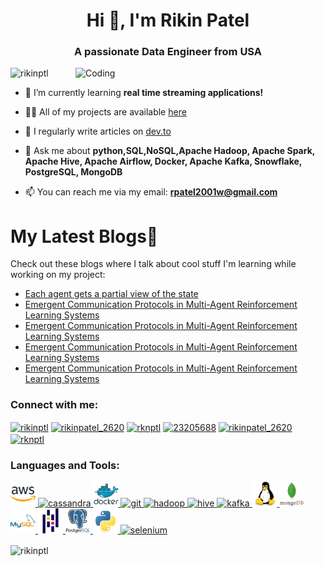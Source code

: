 <!--![MasterHead](https://t4.ftcdn.net/jpg/05/39/88/83/240_F_539888304_hjMmavzflkeQBCoWaTDSFqF0rxDa3VA2.jpg) -->
<h1 align="center">Hi 👋, I'm Rikin Patel</h1>
<h3 align="center">A passionate Data Engineer from USA</h3>
<img align="right" alt="Coding" width="400" src="https://user-images.githubusercontent.com/74038190/238353480-219bcc70-f5dc-466b-9a60-29653d8e8433.gif">
<p align="left"> <img src="https://komarev.com/ghpvc/?username=rikinptl&label=Profile%20views&color=0e75b6&style=flat" alt="rikinptl" /> </p>

- 🌱 I’m currently learning **real time streaming applications!**

- 👨‍💻 All of my projects are available [here](https://github.com/rikinptl?tab=repositories)

- 📝 I regularly write articles on [dev.to](https://dev.to/rikinptl)

- 💬 Ask me about **python,SQL,NoSQL,Apache Hadoop, Apache Spark, Apache Hive, Apache Airflow, Docker, Apache Kafka, Snowflake, PostgreSQL, MongoDB**

- 📫 You can reach me via my email: **rpatel2001w@gmail.com**

# My Latest Blogs📝
Check out these blogs where I talk about cool stuff I'm learning while working on my project:
<!-- BLOG-POST-LIST:START -->
- [Each agent gets a partial view of the state](https://dev.to/rikinptl/each-agent-gets-a-partial-view-of-the-state-3i04)
- [Emergent Communication Protocols in Multi-Agent Reinforcement Learning Systems](https://dev.to/rikinptl/emergent-communication-protocols-in-multi-agent-reinforcement-learning-systems-4hmo)
- [Emergent Communication Protocols in Multi-Agent Reinforcement Learning Systems](https://dev.to/rikinptl/emergent-communication-protocols-in-multi-agent-reinforcement-learning-systems-1jm2)
- [Emergent Communication Protocols in Multi-Agent Reinforcement Learning Systems](https://dev.to/rikinptl/emergent-communication-protocols-in-multi-agent-reinforcement-learning-systems-jh2)
- [Emergent Communication Protocols in Multi-Agent Reinforcement Learning Systems](https://dev.to/rikinptl/emergent-communication-protocols-in-multi-agent-reinforcement-learning-systems-49bi)
<!-- BLOG-POST-LIST:END -->
<h3 align="left">Connect with me:</h3>
<p align="left">
<a href="https://dev.to/rikinptl" target="blank"><img align="center" src="https://raw.githubusercontent.com/rahuldkjain/github-profile-readme-generator/master/src/images/icons/Social/devto.svg" alt="rikinptl" height="30" width="40" /></a>
<a href="https://twitter.com/rikinpatel_2620" target="blank"><img align="center" src="https://raw.githubusercontent.com/rahuldkjain/github-profile-readme-generator/master/src/images/icons/Social/twitter.svg" alt="rikinpatel_2620" height="30" width="40" /></a>
<a href="www.linkedin.com/in/rikin-patel-02300528a/" target="blank"><img align="center" src="https://raw.githubusercontent.com/rahuldkjain/github-profile-readme-generator/master/src/images/icons/Social/linked-in-alt.svg" alt="rknptl" height="30" width="40" /></a>
<a href="https://stackoverflow.com/users/23205688" target="blank"><img align="center" src="https://raw.githubusercontent.com/rahuldkjain/github-profile-readme-generator/master/src/images/icons/Social/stack-overflow.svg" alt="23205688" height="30" width="40" /></a>
<a href="https://www.hackerrank.com/rikinpatel_2620" target="blank"><img align="center" src="https://raw.githubusercontent.com/rahuldkjain/github-profile-readme-generator/master/src/images/icons/Social/hackerrank.svg" alt="rikinpatel_2620" height="30" width="40" /></a>
<a href="https://www.leetcode.com/rknptl" target="blank"><img align="center" src="https://raw.githubusercontent.com/rahuldkjain/github-profile-readme-generator/master/src/images/icons/Social/leet-code.svg" alt="rknptl" height="30" width="40" /></a>
</p>

<h3 align="left">Languages and Tools:</h3>
<p align="left"> <a href="https://aws.amazon.com" target="_blank" rel="noreferrer"> <img src="https://raw.githubusercontent.com/devicons/devicon/master/icons/amazonwebservices/amazonwebservices-original-wordmark.svg" alt="aws" width="40" height="40"/> </a> <a href="https://cassandra.apache.org/" target="_blank" rel="noreferrer"> <img src="https://www.vectorlogo.zone/logos/apache_cassandra/apache_cassandra-icon.svg" alt="cassandra" width="40" height="40"/> </a> <a href="https://www.docker.com/" target="_blank" rel="noreferrer"> <img src="https://raw.githubusercontent.com/devicons/devicon/master/icons/docker/docker-original-wordmark.svg" alt="docker" width="40" height="40"/> </a> <a href="https://git-scm.com/" target="_blank" rel="noreferrer"> <img src="https://www.vectorlogo.zone/logos/git-scm/git-scm-icon.svg" alt="git" width="40" height="40"/> </a> <a href="https://hadoop.apache.org/" target="_blank" rel="noreferrer"> <img src="https://www.vectorlogo.zone/logos/apache_hadoop/apache_hadoop-icon.svg" alt="hadoop" width="40" height="40"/> </a> <a href="https://hive.apache.org/" target="_blank" rel="noreferrer"> <img src="https://www.vectorlogo.zone/logos/apache_hive/apache_hive-icon.svg" alt="hive" width="40" height="40"/> </a> <a href="https://kafka.apache.org/" target="_blank" rel="noreferrer"> <img src="https://www.vectorlogo.zone/logos/apache_kafka/apache_kafka-icon.svg" alt="kafka" width="40" height="40"/> </a> <a href="https://www.linux.org/" target="_blank" rel="noreferrer"> <img src="https://raw.githubusercontent.com/devicons/devicon/master/icons/linux/linux-original.svg" alt="linux" width="40" height="40"/> </a> <a href="https://www.mongodb.com/" target="_blank" rel="noreferrer"> <img src="https://raw.githubusercontent.com/devicons/devicon/master/icons/mongodb/mongodb-original-wordmark.svg" alt="mongodb" width="40" height="40"/> </a> <a href="https://www.mysql.com/" target="_blank" rel="noreferrer"> <img src="https://raw.githubusercontent.com/devicons/devicon/master/icons/mysql/mysql-original-wordmark.svg" alt="mysql" width="40" height="40"/> </a> <a href="https://pandas.pydata.org/" target="_blank" rel="noreferrer"> <img src="https://raw.githubusercontent.com/devicons/devicon/2ae2a900d2f041da66e950e4d48052658d850630/icons/pandas/pandas-original.svg" alt="pandas" width="40" height="40"/> </a> <a href="https://www.postgresql.org" target="_blank" rel="noreferrer"> <img src="https://raw.githubusercontent.com/devicons/devicon/master/icons/postgresql/postgresql-original-wordmark.svg" alt="postgresql" width="40" height="40"/> </a> <a href="https://www.python.org" target="_blank" rel="noreferrer"> <img src="https://raw.githubusercontent.com/devicons/devicon/master/icons/python/python-original.svg" alt="python" width="40" height="40"/> </a> <a href="https://www.selenium.dev" target="_blank" rel="noreferrer"> <img src="https://raw.githubusercontent.com/detain/svg-logos/780f25886640cef088af994181646db2f6b1a3f8/svg/selenium-logo.svg" alt="selenium" width="40" height="40"/> </a> </p>



<p><img align="center" src="https://github-readme-streak-stats.herokuapp.com/?user=rikinptl&" alt="rikinptl" /></p>
